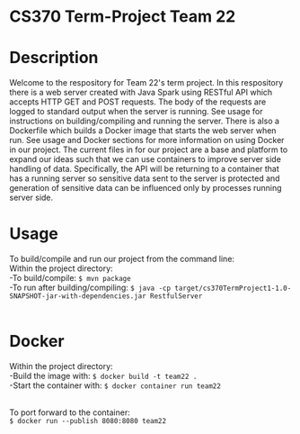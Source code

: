 # CS370 Term-Project Team 22

# Description

Welcome to the respository for Team 22's term project. In this respository there is a web server created with Java Spark using RESTful API which accepts HTTP GET and POST requests. The body of the requests are logged to standard output when the server is running. See usage for instructions on building/compiling and running the server. There is also a Dockerfile which builds a Docker image that starts the web server when run. See usage and Docker sections for more information on using Docker in our project. The current files in for our project are a base and platform to expand our ideas such that we can use containers to improve server side handling of data. Specifically, the API will be returning to a container that has a running server so sensitive data sent to the server is protected and generation of sensitive data can be influenced only by processes running server side.

# Usage

To build/compile and run our project from the command line: <br/>
Within the project directory: <br/>
-To build/compile: `$ mvn package` <br/>
-To run after building/compiling: `$ java -cp target/cs370TermProject1-1.0-SNAPSHOT-jar-with-dependencies.jar RestfulServer` <br/>
<br/>

# Docker

Within the project directory:<br/>
-Build the image with: `$ docker build -t team22 .` <br/>
-Start the container with: `$ docker container run team22` <br/>
</br>

To port forward to the container: <br/>
`$ docker run --publish 8080:8080 team22`
